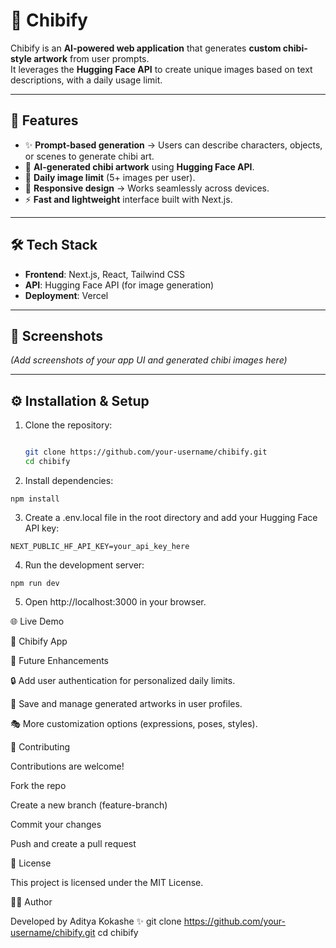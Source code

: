 # 🌟 Chibify

Chibify is an **AI-powered web application** that generates **custom chibi-style artwork** from user prompts.  
It leverages the **Hugging Face API** to create unique images based on text descriptions, with a daily usage limit.

---

## 🚀 Features
- ✨ **Prompt-based generation** → Users can describe characters, objects, or scenes to generate chibi art.  
- 🎨 **AI-generated chibi artwork** using **Hugging Face API**.  
- 📅 **Daily image limit** (5+ images per user).  
- 📱 **Responsive design** → Works seamlessly across devices.  
- ⚡ **Fast and lightweight** interface built with Next.js.  

---

## 🛠️ Tech Stack
- **Frontend**: Next.js, React, Tailwind CSS  
- **API**: Hugging Face API (for image generation)  
- **Deployment**: Vercel  

---

## 📸 Screenshots
*(Add screenshots of your app UI and generated chibi images here)*  

---

## ⚙️ Installation & Setup
1. Clone the repository:
   ```bash

   git clone https://github.com/your-username/chibify.git
   cd chibify
   ```
2. Install dependencies:
```
npm install
```

3. Create a .env.local file in the root directory and add your Hugging Face API key:
```
NEXT_PUBLIC_HF_API_KEY=your_api_key_here
```

4. Run the development server:
```
npm run dev
```

5. Open http://localhost:3000
 in your browser.

🌐 Live Demo

🔗 Chibify App

📌 Future Enhancements

🔒 Add user authentication for personalized daily limits.

📂 Save and manage generated artworks in user profiles.

🎭 More customization options (expressions, poses, styles).

🤝 Contributing

Contributions are welcome!

Fork the repo

Create a new branch (feature-branch)

Commit your changes

Push and create a pull request

📜 License

This project is licensed under the MIT License.

👨‍💻 Author

Developed by Aditya Kokashe
 ✨
   git clone https://github.com/your-username/chibify.git
   cd chibify
